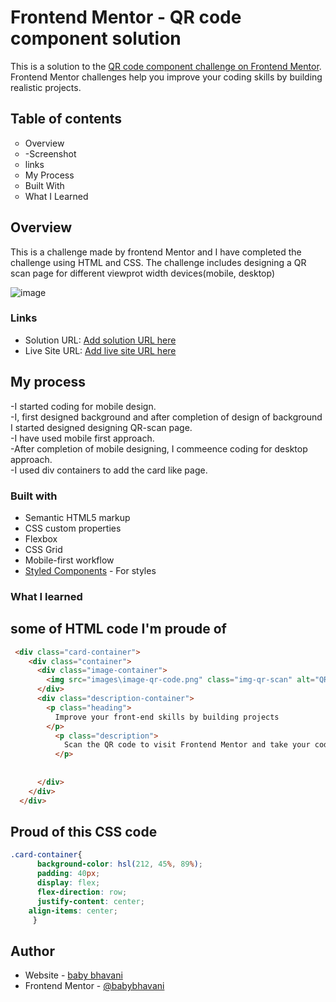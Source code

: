 # Frontend Mentor - QR code component solution

This is a solution to the [QR code component challenge on Frontend Mentor](https://www.frontendmentor.io/challenges/qr-code-component-iux_sIO_H). Frontend Mentor challenges help you improve your coding skills by building realistic projects. 

## Table of contents
<UL type="circle">
  <li>Overview</li>
   <li>-Screenshot</li>
  <li>links</li>
  <li>My Process</li>
  <li>Built With</li>
  <li>What I Learned</li>
  </UL>

## Overview
This is a challenge made by frontend Mentor and I have completed the challenge using HTML and CSS.
The challenge includes designing a QR scan page for different viewprot width devices(mobile, desktop)

![image](https://github.com/babybhavani/qr-scan/assets/152834101/46e2b997-387a-43d5-bbf5-6b4549521292)


### Links

- Solution URL: [Add solution URL here](https://your-solution-url.com)
- Live Site URL: [Add live site URL here](https://your-live-site-url.com)

## My process
-I started coding for mobile design.<br>
-I, first designed background and after completion of design of background I started designed designing QR-scan page.<br>
-I have used mobile first approach.<br>
-After completion of mobile designing, I commeence coding for desktop approach.<br>
-I used div containers to add the card like page.<br>

### Built with

- Semantic HTML5 markup
- CSS custom properties
- Flexbox
- CSS Grid
- Mobile-first workflow
- [Styled Components](https://styled-components.com/) - For styles


### What I learned
## some of HTML code I'm proude of

```html
 <div class="card-container">
    <div class="container">
      <div class="image-container">
        <img src="images\image-qr-code.png" class="img-qr-scan" alt="QR-scan">
      </div>
      <div class="description-container">
        <p class="heading">
          Improve your front-end skills by building projects
        </p>
          <p class="description">
            Scan the QR code to visit Frontend Mentor and take your coding skills to the next level
          </p>
          
          
      </div>
    </div>
  </div>
```
## Proud of this CSS code
```css
.card-container{
      background-color: hsl(212, 45%, 89%);
      padding: 40px;
      display: flex;
      flex-direction: row;
      justify-content: center;
    align-items: center;
     }
```

## Author

- Website - [baby bhavani](https://www.your-site.com)
- Frontend Mentor - [@babybhavani](https://www.frontendmentor.io/profile/babybhavani)


